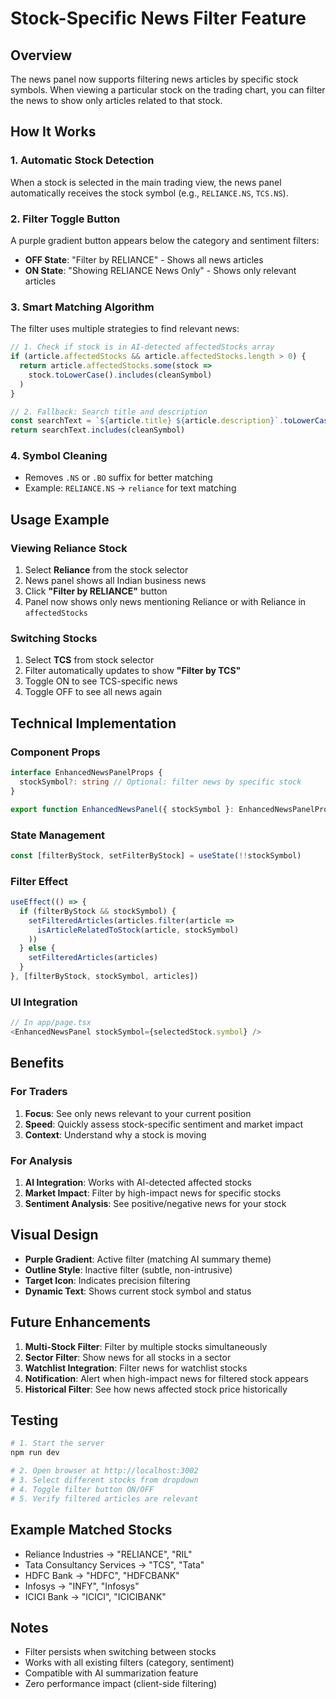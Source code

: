 # Stock-Specific News Filter Feature

## Overview
The news panel now supports filtering news articles by specific stock symbols. When viewing a particular stock on the trading chart, you can filter the news to show only articles related to that stock.

## How It Works

### 1. **Automatic Stock Detection**
When a stock is selected in the main trading view, the news panel automatically receives the stock symbol (e.g., `RELIANCE.NS`, `TCS.NS`).

### 2. **Filter Toggle Button**
A purple gradient button appears below the category and sentiment filters:
- **OFF State**: "Filter by RELIANCE" - Shows all news articles
- **ON State**: "Showing RELIANCE News Only" - Shows only relevant articles

### 3. **Smart Matching Algorithm**
The filter uses multiple strategies to find relevant news:

```typescript
// 1. Check if stock is in AI-detected affectedStocks array
if (article.affectedStocks && article.affectedStocks.length > 0) {
  return article.affectedStocks.some(stock => 
    stock.toLowerCase().includes(cleanSymbol)
  )
}

// 2. Fallback: Search title and description
const searchText = `${article.title} ${article.description}`.toLowerCase()
return searchText.includes(cleanSymbol)
```

### 4. **Symbol Cleaning**
- Removes `.NS` or `.BO` suffix for better matching
- Example: `RELIANCE.NS` → `reliance` for text matching

## Usage Example

### Viewing Reliance Stock
1. Select **Reliance** from the stock selector
2. News panel shows all Indian business news
3. Click **"Filter by RELIANCE"** button
4. Panel now shows only news mentioning Reliance or with Reliance in `affectedStocks`

### Switching Stocks
1. Select **TCS** from stock selector
2. Filter automatically updates to show **"Filter by TCS"**
3. Toggle ON to see TCS-specific news
4. Toggle OFF to see all news again

## Technical Implementation

### Component Props
```typescript
interface EnhancedNewsPanelProps {
  stockSymbol?: string // Optional: filter news by specific stock
}

export function EnhancedNewsPanel({ stockSymbol }: EnhancedNewsPanelProps = {})
```

### State Management
```typescript
const [filterByStock, setFilterByStock] = useState(!!stockSymbol)
```

### Filter Effect
```typescript
useEffect(() => {
  if (filterByStock && stockSymbol) {
    setFilteredArticles(articles.filter(article => 
      isArticleRelatedToStock(article, stockSymbol)
    ))
  } else {
    setFilteredArticles(articles)
  }
}, [filterByStock, stockSymbol, articles])
```

### UI Integration
```typescript
// In app/page.tsx
<EnhancedNewsPanel stockSymbol={selectedStock.symbol} />
```

## Benefits

### For Traders
1. **Focus**: See only news relevant to your current position
2. **Speed**: Quickly assess stock-specific sentiment and market impact
3. **Context**: Understand why a stock is moving

### For Analysis
1. **AI Integration**: Works with AI-detected affected stocks
2. **Market Impact**: Filter by high-impact news for specific stocks
3. **Sentiment Analysis**: See positive/negative news for your stock

## Visual Design
- **Purple Gradient**: Active filter (matching AI summary theme)
- **Outline Style**: Inactive filter (subtle, non-intrusive)
- **Target Icon**: Indicates precision filtering
- **Dynamic Text**: Shows current stock symbol and status

## Future Enhancements
1. **Multi-Stock Filter**: Filter by multiple stocks simultaneously
2. **Sector Filter**: Show news for all stocks in a sector
3. **Watchlist Integration**: Filter news for watchlist stocks
4. **Notification**: Alert when high-impact news for filtered stock appears
5. **Historical Filter**: See how news affected stock price historically

## Testing
```bash
# 1. Start the server
npm run dev

# 2. Open browser at http://localhost:3002
# 3. Select different stocks from dropdown
# 4. Toggle filter button ON/OFF
# 5. Verify filtered articles are relevant
```

## Example Matched Stocks
- Reliance Industries → "RELIANCE", "RIL"
- Tata Consultancy Services → "TCS", "Tata"
- HDFC Bank → "HDFC", "HDFCBANK"
- Infosys → "INFY", "Infosys"
- ICICI Bank → "ICICI", "ICICIBANK"

## Notes
- Filter persists when switching between stocks
- Works with all existing filters (category, sentiment)
- Compatible with AI summarization feature
- Zero performance impact (client-side filtering)
